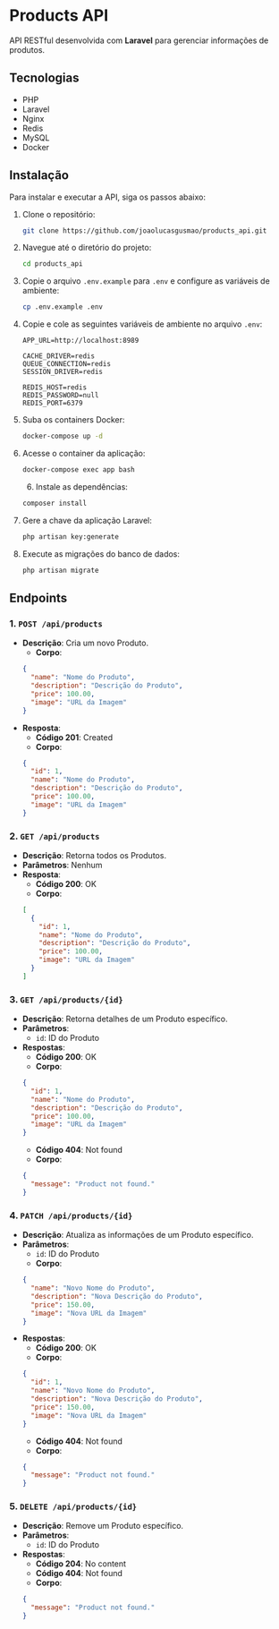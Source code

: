 # Products API

API RESTful desenvolvida com **Laravel** para gerenciar informações de produtos.

## Tecnologias

- PHP
- Laravel
- Nginx
- Redis
- MySQL
- Docker

## Instalação

Para instalar e executar a API, siga os passos abaixo:

1. Clone o repositório:
   ```bash
   git clone https://github.com/joaolucasgusmao/products_api.git
   ```
2. Navegue até o diretório do projeto:
   ```bash
   cd products_api
   ```
3. Copie o arquivo `.env.example` para `.env` e configure as variáveis de ambiente:
   ```bash
   cp .env.example .env
   ```
4. Copie e cole as seguintes variáveis de ambiente no arquivo `.env`:
   ```env
   APP_URL=http://localhost:8989

   CACHE_DRIVER=redis
   QUEUE_CONNECTION=redis
   SESSION_DRIVER=redis

   REDIS_HOST=redis
   REDIS_PASSWORD=null
   REDIS_PORT=6379
   ```
5. Suba os containers Docker:
   ```bash
   docker-compose up -d
   ```
6. Acesse o container da aplicação:
   ```bash
   docker-compose exec app bash
   ```
   6. Instale as dependências:
   ```bash
   composer install
   ```
7. Gere a chave da aplicação Laravel:
   ```bash
   php artisan key:generate
   ```
8. Execute as migrações do banco de dados:
   ```bash
   php artisan migrate
   ```

## Endpoints

### 1. `POST /api/products`

- **Descrição**: Cria um novo Produto.
  - **Corpo**:
  ```json
  {
    "name": "Nome do Produto",
    "description": "Descrição do Produto",
    "price": 100.00,
    "image": "URL da Imagem"
  }
  ```
- **Resposta**:
  - **Código 201**: Created
  - **Corpo**:
  ```json
  {
    "id": 1,
    "name": "Nome do Produto",
    "description": "Descrição do Produto",
    "price": 100.00,
    "image": "URL da Imagem"
  }
  ```

### 2. `GET /api/products`

- **Descrição**: Retorna todos os Produtos.
- **Parâmetros**: Nenhum
- **Resposta**:
  - **Código 200**: OK
  - **Corpo**:
  ```json
  [
    {
      "id": 1,
      "name": "Nome do Produto",
      "description": "Descrição do Produto",
      "price": 100.00,
      "image": "URL da Imagem"
    }
  ]
  ```

### 3. `GET /api/products/{id}`

- **Descrição**: Retorna detalhes de um Produto específico.
- **Parâmetros**:
  - `id`: ID do Produto
- **Respostas**:
  - **Código 200**: OK
  - **Corpo**:
  ```json
  {
    "id": 1,
    "name": "Nome do Produto",
    "description": "Descrição do Produto",
    "price": 100.00,
    "image": "URL da Imagem"
  }
  ```
  - **Código 404**: Not found
  - **Corpo**:
  ```json
  {
    "message": "Product not found."
  }
  ```

### 4. `PATCH /api/products/{id}`

- **Descrição**: Atualiza as informações de um Produto específico.
- **Parâmetros**:
  - `id`: ID do Produto
  - **Corpo**:
  ```json
  {
    "name": "Novo Nome do Produto",
    "description": "Nova Descrição do Produto",
    "price": 150.00,
    "image": "Nova URL da Imagem"
  }
  ```
- **Respostas**:
  - **Código 200**: OK
  - **Corpo**:
  ```json
  {
    "id": 1,
    "name": "Novo Nome do Produto",
    "description": "Nova Descrição do Produto",
    "price": 150.00,
    "image": "Nova URL da Imagem"
  }
  ```
  - **Código 404**: Not found
  - **Corpo**:
  ```json
  {
    "message": "Product not found."
  }
  ```

### 5. `DELETE /api/products/{id}`

- **Descrição**: Remove um Produto específico.
- **Parâmetros**:
  - `id`: ID do Produto
- **Respostas**:
  - **Código 204**: No content
  - **Código 404**: Not found
  - **Corpo**:
  ```json
  {
    "message": "Product not found."
  }
  ```
